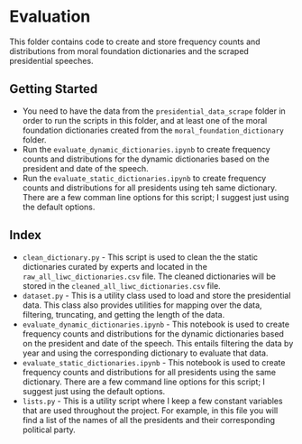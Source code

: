 # Evaluation
This folder contains code to create and store frequency counts and distributions from moral foundation dictionaries and the scraped presidential speeches.

## Getting Started
* You need to have the data from the `presidential_data_scrape` folder in order to run the scripts in this folder, and at least one of the moral foundation dictionaries created from the `moral_foundation_dictionary` folder.
* Run the `evaluate_dynamic_dictionaries.ipynb` to create frequency counts and distributions for the dynamic dictionaries based on the president and date of the speech.
* Run the `evaluate_static_dictionaries.ipynb` to create frequency counts and distributions for all presidents using teh same dictionary. There are a few comman line options for this script; I suggest just using the default options.

## Index
* `clean_dictionary.py` - This script is used to clean the the static dictionaries curated by experts and located in the `raw_all_liwc_dictionaries.csv` file. The cleaned dictionaries will be stored in the `cleaned_all_liwc_dictionaries.csv` file.
* `dataset.py` - This is a utility class used to load and store the presidential data. This class also provides utilities for mapping over the data, filtering, truncating, and getting the length of the data.
* `evaluate_dynamic_dictionaries.ipynb` - This notebook is used to create frequency counts and distributions for the dynamic dictionaries based on the president and date of the speech. This entails filtering the data by year and using the corresponding dictionary to evaluate that data.
* `evaluate_static_dictionaries.ipynb` - This notebook is used to create frequency counts and distributions for all presidents using the same dictionary. There are a few command line options for this script; I suggest just using the default options. 
* `lists.py` - This is a utility script where I keep a few constant variables that are used throughout the project. For example, in this file you will find a list of the names of all the presidents and their corresponding political party.